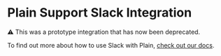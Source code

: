 # Plain Support Slack Integration

⚠️ This was a prototype integration that has now been deprecated. 

To find out more about how to use Slack with Plain, [check out our docs](https://www.plain.com/docs/slack).


